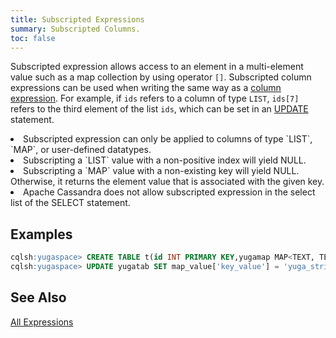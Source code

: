 ```yaml
---
title: Subscripted Expressions
summary: Subscripted Columns.
toc: false
---
```


<style>
table {
  float: left;
}
#psyn {
  text-indent: 50px;
}
#ptodo {
  color: red
}
</style>


Subscripted expression allows access to an element in a multi-element value such as a map collection by using operator `[]`. Subscripted column expressions can be used when writing the same way as a [column expression](../expr_simple##Column). For example, if `ids` refers to a column of type `LIST`, `ids[7]` refers to the third element of the list `ids`, which can be set in an [UPDATE](../dml_update) statement.

<li>Subscripted expression can only be applied to columns of type `LIST`, `MAP`, or user-defined datatypes.</li>
<li>Subscripting a `LIST` value with a non-positive index will yield NULL.</li>
<li>Subscripting a `MAP` value with a non-existing key will yield NULL. Otherwise, it returns the element value that is associated with the given key.</li>
<li>Apache Cassandra does not allow subscripted expression in the select list of the SELECT statement.</li>

## Examples
``` sql
cqlsh:yugaspace> CREATE TABLE t(id INT PRIMARY KEY,yugamap MAP<TEXT, TEXT>);
cqlsh:yugaspace> UPDATE yugatab SET map_value['key_value'] = 'yuga_string' WHERE id = 7;
```

## See Also
[All Expressions](..##expressions)
